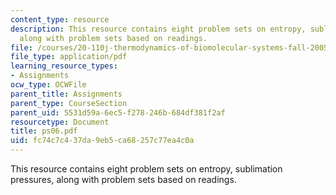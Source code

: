 ```yaml
---
content_type: resource
description: This resource contains eight problem sets on entropy, sublimation pressures,
  along with problem sets based on readings.
file: /courses/20-110j-thermodynamics-of-biomolecular-systems-fall-2005/fc74c7c437da9eb5ca68257c77ea4c0a_ps06.pdf
file_type: application/pdf
learning_resource_types:
- Assignments
ocw_type: OCWFile
parent_title: Assignments
parent_type: CourseSection
parent_uid: 5531d59a-6ec5-f278-246b-684df381f2af
resourcetype: Document
title: ps06.pdf
uid: fc74c7c4-37da-9eb5-ca68-257c77ea4c0a
---
```

This resource contains eight problem sets on entropy, sublimation pressures, along with problem sets based on readings.

